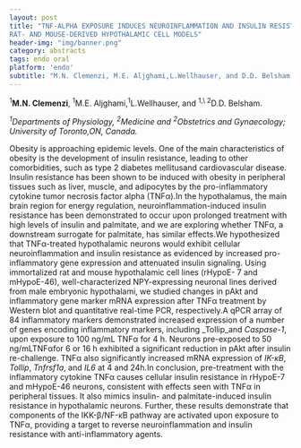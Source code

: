 ```yaml
---
layout: post
title: "TNF-ALPHA EXPOSURE INDUCES NEUROINFLAMMATION AND INSULIN RESISTANCE IN
RAT- AND MOUSE-DERIVED HYPOTHALAMIC CELL MODELS"
header-img: "img/banner.png"
category: abstracts
tags: endo oral
platform: 'endo'
subtitle: "M.N. Clemenzi, M.E. Aljghami,L.Wellhauser, and D.D. Belsham."
---
```

<sup>1</sup>__M.N. Clemenzi__, <sup>1</sup>M.E. Aljghami,<sup>1</sup>L.Wellhauser, and <sup>1,\ 2</sup>D.D.
Belsham.

_<sup>1</sup>Departments of Physiology, <sup>2</sup>Medicine and <sup>2</sup>Obstetrics and Gynaecology; University of Toronto,ON, Canada._

Obesity is approaching epidemic levels. One of the main characteristics
of obesity is the development of insulin resistance, leading to other
comorbidities, such as type 2 diabetes mellitusand cardiovascular
disease. Insulin resistance has been shown to be induced with obesity in
peripheral tissues such as liver, muscle, and adipocytes by the
pro-inflammatory cytokine tumor necrosis factor alpha (TNFα).In the
hypothalamus, the main brain region for energy regulation,
neuroinflammation-induced insulin resistance has been demonstrated to
occur upon prolonged treatment with high levels of insulin and
palmitate, and we are exploring whether TNFα, a downstream surrogate for
palmitate, has similar effects.We hypothesized that TNFα-treated
hypothalamic neurons would exhibit cellular neuroinflammation and
insulin resistance as evidenced by increased pro-inflammatory gene
expression and attenuated insulin signaling. Using immortalized rat and
mouse hypothalamic cell lines (rHypoE- 7 and mHypoE-46),
well-characterized NPY-expressing neuronal lines derived from male
embryonic hypothalami, we studied changes in pAkt and inflammatory gene
marker mRNA expression after TNFα treatment by Western blot and
quantitative real-time PCR, respectively.A qPCR array of 84 inflammatory
markers demonstrated increased expression of a number of genes encoding
inflammatory markers, including _Tollip_and _Caspase-1_, upon exposure
to 100 ng/mL TNFα for 4 h. Neurons pre-exposed to 50 ng/mLTNFαfor 6 or
16 h exhibited a significant reduction in pAkt after insulin
re-challenge. TNFα also significantly increased mRNA expression of
_IK-κB_, _Tollip_, _Tnfrsf1a_, and _IL6_ at 4 and 24h.In conclusion,
pre-treatment with the inflammatory cytokine TNFα causes cellular
insulin resistance in rHypoE-7 and mHypoE-46 neurons, consistent with
effects seen with TNFα in peripheral tissues. It also mimics insulin-
and palmitate-induced insulin resistance in hypothalamic neurons.
Further, these results demonstrate that components of the IKK-β/NF-κB
pathway are activated upon exposure to TNFα, providing a target to
reverse neuroinflammation and insulin resistance with anti-inflammatory
agents.
